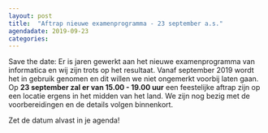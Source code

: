 ```yaml
---
layout: post
title:  "Aftrap nieuwe examenprogramma - 23 september a.s."
agendadate: 2019-09-23
categories:
---
```


Save the date:
Er is jaren gewerkt aan het nieuwe examenprogramma van informatica en wij zijn trots op het resultaat.
Vanaf september 2019 wordt het in gebruik genomen en dit willen we niet ongemerkt voorbij laten gaan.
Op **23 september zal er van 15.00 -  19.00 uur** een feestelijke aftrap zijn op een locatie ergens in het midden van het land.
We zijn nog bezig met de voorbereidingen en de details volgen binnenkort.

Zet de datum alvast in je agenda!
